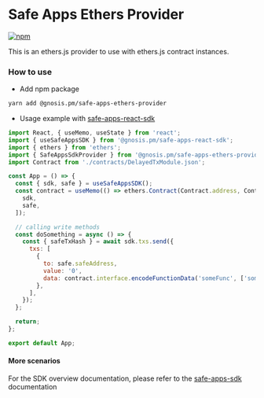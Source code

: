 # Safe Apps Ethers Provider

[![npm](https://img.shields.io/npm/v/@gnosis.pm/safe-apps-ethers-provider)](https://www.npmjs.com/package/@gnosis.pm/safe-apps-ethers-provider)

This is an ethers.js provider to use with ethers.js contract instances.

### How to use

- Add npm package

```bash
yarn add @gnosis.pm/safe-apps-ethers-provider
```

- Usage example with [safe-apps-react-sdk](https://github.com/gnosis/safe-apps-sdk/tree/master/packages/safe-apps-react-sdk)

```js
import React, { useMemo, useState } from 'react';
import { useSafeAppsSDK } from '@gnosis.pm/safe-apps-react-sdk';
import { ethers } from 'ethers';
import { SafeAppsSdkProvider } from '@gnosis.pm/safe-apps-ethers-provider';
import Contract from './contracts/DelayedTxModule.json';

const App = () => {
  const { sdk, safe } = useSafeAppsSDK();
  const contract = useMemo(() => ethers.Contract(Contract.address, Contract.abi, new SafeAppsSdkProvider(safe, sdk)), [
    sdk,
    safe,
  ]);

  // calling write methods
  const doSomething = async () => {
    const { safeTxHash } = await sdk.txs.send({
      txs: [
        {
          to: safe.safeAddress,
          value: '0',
          data: contract.interface.encodeFunctionData('someFunc', ['someArg']),
        },
      ],
    });
  };

  return;
};

export default App;
```

#### More scenarios

For the SDK overview documentation, please refer to the [safe-apps-sdk](https://github.com/gnosis/safe-apps-sdk/) documentation
